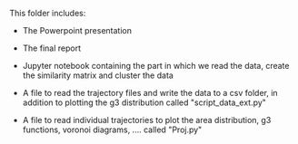 This folder includes:

+ The Powerpoint presentation

+ The final report

+ Jupyter notebook containing the part in which we read the data, create the similarity matrix and cluster the data

+ A file to read the trajectory files and write the data to a csv folder, in addition to plotting the g3 distribution called "script_data_ext.py"

+ A file to read individual trajectories to plot the area distribution, g3 functions, voronoi diagrams, .... called "Proj.py"
